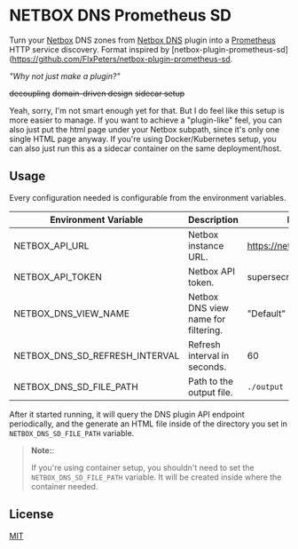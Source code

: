 # NETBOX DNS Prometheus SD

Turn your [Netbox](https://netboxlabs.com) DNS zones from [Netbox DNS](https://github.com/netbox-community/netbox-dns) plugin into a [Prometheus](https://prometheus.io/) HTTP service discovery. Format inspired by [netbox-plugin-prometheus-sd](https://github.com/FlxPeters/netbox-plugin-prometheus-sd.

*"Why not just make a plugin?"*

~~decoupling~~
~~domain-driven design~~
~~sidecar setup~~

Yeah, sorry, I'm not smart enough yet for that. But I do feel like this setup is more easier to manage. If you want to achieve a "plugin-like" feel, you can also just put the html page under your Netbox subpath, since it's only one single HTML page anyway. If you're using Docker/Kubernetes setup, you can also just run this as a sidecar container on the same deployment/host.

## Usage

Every configuration needed is configurable from the environment variables.

| Environment Variable | Description | Example |
|----------------------|-------------|---------|
| NETBOX_API_URL | Netbox instance URL. | https://netbox.example.com |
| NETBOX_API_TOKEN | Netbox API token. | supersecrettoken69420 |
| NETBOX_DNS_VIEW_NAME | Netbox DNS view name for filtering. | "Default" |
| NETBOX_DNS_SD_REFRESH_INTERVAL | Refresh interval in seconds. | 60 |
| NETBOX_DNS_SD_FILE_PATH | Path to the output file. | `./output` |

After it started running, it will query the DNS plugin API endpoint periodically, and the generate an HTML file inside of the directory you set in `NETBOX_DNS_SD_FILE_PATH` variable.

>**Note:**:
>
>If you're using container setup, you shouldn't need to set the `NETBOX_DNS_SD_FILE_PATH` variable. It will be created inside where the container needed.

## License

[MIT](./LICENSE)
